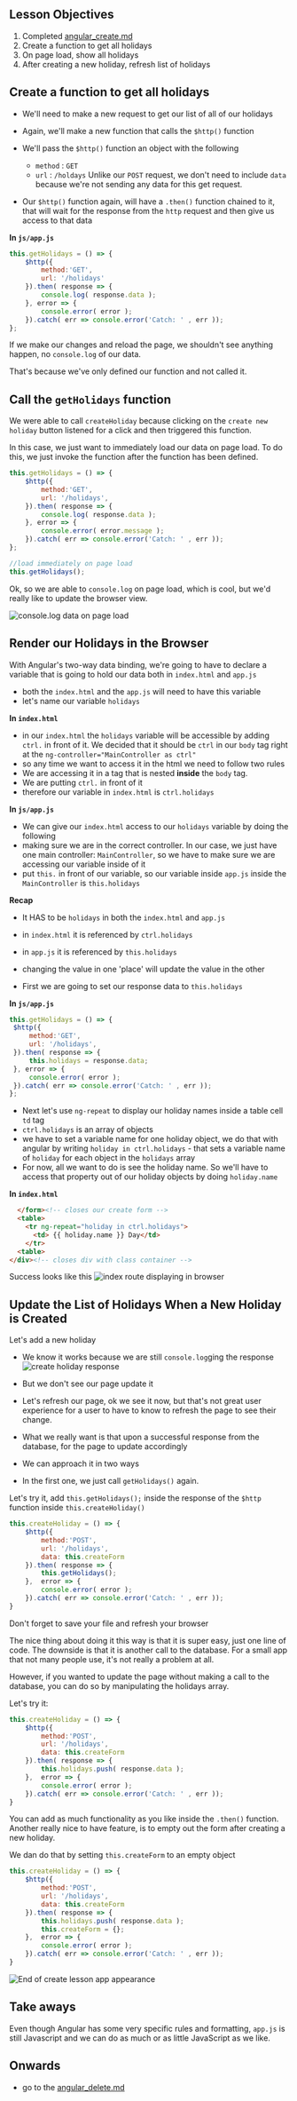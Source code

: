
## Lesson Objectives

1. Completed [angular_create.md](angular_create.md)
1. Create a function to get all holidays
1. On page load, show all holidays
1. After creating a new holiday, refresh list of holidays



## Create a function to get all holidays

- We'll need to make a new request to get our list of all of our holidays
- Again, we'll make a new function that calls the `$http()` function
- We'll pass the `$http()` function an object with the following
  - `method` : `GET`
  - `url`    : `/holdays`
Unlike our `POST` request, we don't need to include `data` because we're not sending any data for this get request.

- Our `$http()` function again, will have a `.then()` function chained to it, that will wait for the response from the `http` request and then give us access to that data



**In `js/app.js`**

```javascript
this.getHolidays = () => {
    $http({
        method:'GET',
        url: '/holidays'
    }).then( response => {
        console.log( response.data );
    }, error => {
        console.error( error );
    }).catch( err => console.error('Catch: ' , err ));
};
```

If we make our changes and reload the page, we shouldn't see anything happen, no `console.log` of our data.

That's because we've only defined our function and not called it.

## Call the `getHolidays` function

We were able to call `createHoliday` because clicking on the `create new holiday` button listened for a click and then triggered this function.

In this case, we just want to immediately load our data on page load. To do this, we just invoke the function after the function has been defined.

```js
this.getHolidays = () => {
    $http({
        method:'GET',
        url: '/holidays',
    }).then( response => {
        console.log( response.data );
    }, error => {
        console.error( error.message );
    }).catch( err => console.error('Catch: ' , err ));
};

//load immediately on page load
this.getHolidays();
```

Ok, so we are able to `console.log` on page load, which is cool, but we'd really like to update the browser view.

![`console.log` data on page load](https://i.imgur.com/Zw9eblX.png)

## Render our Holidays in the Browser

With Angular's two-way data binding, we're going to have to declare a variable that is going to hold our data both in `index.html` and `app.js`


- both the `index.html` and the `app.js` will need to have this variable
- let's name our variable `holidays`

**In `index.html`**
- in our `index.html` the `holidays` variable will be accessible by adding `ctrl.` in front of it. We decided that it should be `ctrl` in our `body` tag right at the `ng-controller="MainController as ctrl"`
- so any time we want to access it in the html we need to follow two rules
 - We are accessing it in a tag that is nested **inside** the `body` tag.
 - We are putting `ctrl.` in front of it
 - therefore our variable in `index.html` is `ctrl.holidays`


**In `js/app.js`**
- We can give our `index.html` access to our `holidays` variable by doing the following
 - making sure we are in the correct controller. In our case, we just have one main controller: `MainController`, so we have to make sure we are accessing our variable inside of it
 - put `this.` in front of our variable, so our variable inside `app.js` inside the `MainController` is `this.holidays`

**Recap**
 - It HAS to be `holidays` in both the `index.html` and `app.js`
 - in `index.html` it is referenced by `ctrl.holidays`
 - in `app.js` it is referenced by `this.holidays`
 - changing the value in one 'place' will update the value in the other


- First we are going to set our response data to `this.holidays`

 **In `js/app.js`**

```javascript
this.getHolidays = () => {
 $http({
     method:'GET',
     url: '/holidays',
 }).then( response => {
     this.holidays = response.data;
 }, error => {
     console.error( error );
 }).catch( err => console.error('Catch: ' , err ));
};
```

- Next let's use `ng-repeat` to display our holiday names inside a table cell `td` tag
- `ctrl.holidays` is an array of objects
- we have to set a variable name for one holiday object, we do that with angular by writing `holiday in ctrl.holidays` - that sets a variable name of `holiday` for each object in the `holidays` array
- For now, all we want to do is see the holiday name. So we'll have to access that property out of our holiday objects by doing `holiday.name`

**In `index.html`**

```html
  </form><!-- closes our create form -->
  <table>
    <tr ng-repeat="holiday in ctrl.holidays">
      <td> {{ holiday.name }} Day</td>
    </tr>
  <table>
</div><!-- closes div with class container -->

```

Success looks like this
![index route displaying in browser](https://i.imgur.com/bJ3snQn.png)

## Update the List of Holidays When a New Holiday is Created

Let's add a new holiday
- We know it works because we are still `console.log`ging the response
![create holiday response](https://i.imgur.com/gru337F.png)
- But we don't see our page update it
- Let's refresh our page, ok we see it now, but that's not great user experience for a user to have to know to refresh the page to see their change.

- What we really want is that upon a successful response from the database, for the page to update accordingly

- We can approach it in two ways

- In the first one, we just call `getHolidays()` again.

Let's try it, add `this.getHolidays();` inside the response of the `$http` function inside `this.createHoliday()`

```js
this.createHoliday = () => {
    $http({
        method:'POST',
        url: '/holidays',
        data: this.createForm
    }).then( response => {
        this.getHolidays();
    },  error => {
        console.error( error );
    }).catch( err => console.error('Catch: ' , err ));
}
```

Don't forget to save your file and refresh your browser

The nice thing about doing it this way is that it is super easy, just one line of code.
The downside is that it is another call to the database. For a small app that not many people use, it's not really a problem at all.

However, if you wanted to update the page without making a call to the database, you can do so by manipulating the holidays array.

Let's try it:
```js
this.createHoliday = () => {
    $http({
        method:'POST',
        url: '/holidays',
        data: this.createForm
    }).then( response => {
        this.holidays.push( response.data );
    },  error => {
        console.error( error );
    }).catch( err => console.error('Catch: ' , err ));
}
```

You can add as much functionality as you like inside the `.then()` function. Another really nice to have feature, is to empty out the form after creating a new holiday.

We dan do that by setting `this.createForm` to an empty object

```js
this.createHoliday = () => {
    $http({
        method:'POST',
        url: '/holidays',
        data: this.createForm
    }).then( response => {
        this.holidays.push( response.data );
        this.createForm = {};
    },  error => {
        console.error( error );
    }).catch( err => console.error('Catch: ' , err ));
}
```

![End of create lesson app appearance](https://i.imgur.com/Il5Ksqf.png)

## Take aways
Even though Angular has some very specific rules and formatting, `app.js` is still Javascript and we can do as much or as little JavaScript as we like. 

## Onwards
- go to the [angular_delete.md](angular_delete.md)
